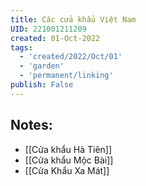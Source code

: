 ```yaml
---
title: Các cửa khẩu Việt Nam
UID: 221001211209
created: 01-Oct-2022
tags:
  - 'created/2022/Oct/01'
  - 'garden'
  - 'permanent/linking'
publish: False
---
```

## Notes:
- [[Cửa khẩu Hà Tiên]]
- [[Cửa khẩu Mộc Bài]]
- [[Cửa Khẩu Xa Mát]]
